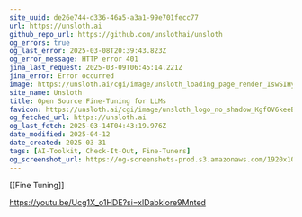 ```yaml
---
site_uuid: de26e744-d336-46a5-a3a1-99e701fecc77
url: https://unsloth.ai
github_repo_url: https://github.com/unslothai/unsloth
og_errors: true
og_last_error: 2025-03-08T20:39:43.823Z
og_error_message: HTTP error 401
jina_last_request: 2025-03-09T06:45:14.221Z
jina_error: Error occurred
image: https://unsloth.ai/cgi/image/unsloth_loading_page_render_IswSIHyKOTf-9L-SSjPML.png?format=raw
site_name: Unsloth
title: Open Source Fine-Tuning for LLMs
favicon: https://unsloth.ai/cgi/image/unsloth_logo_no_shadow_KgfOV6keeBZnffQsKUny3.png?width=144&quality=100&height=144&fit=pad&format=auto
og_fetched_url: https://unsloth.ai
og_last_fetch: 2025-03-14T04:43:19.976Z
date_modified: 2025-04-12
date_created: 2025-03-31
tags: [AI-Toolkit, Check-It-Out, Fine-Tuners]
og_screenshot_url: https://og-screenshots-prod.s3.amazonaws.com/1920x1080/80/false/86f3cca8ea27396086b1ecb92093bedc8ba6d6857fdfa1ae14484d50f8aa41d0.jpeg
---
```


































[[Fine Tuning]]

https://youtu.be/Ucg1X_o1HDE?si=xlDabklore9Mnted